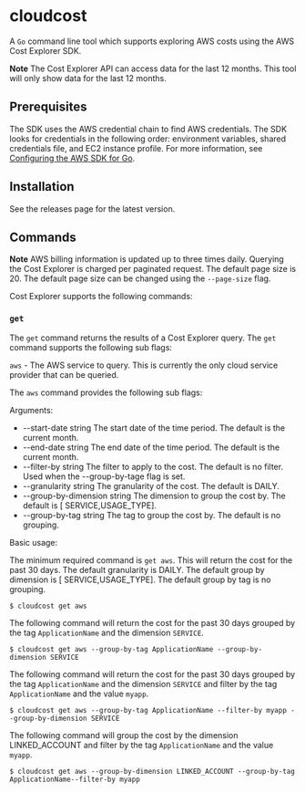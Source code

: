 # cloudcost

A `Go` command line tool which supports exploring AWS costs using the AWS Cost Explorer SDK. 

**Note**
The Cost Explorer API can access data for the last 12 months. This tool will only show data for the last 12 months.


## Prerequisites

The SDK uses the AWS credential chain to find AWS credentials. The SDK looks for credentials in the following order: environment variables, shared credentials file, and EC2 instance profile. For more information, see [Configuring the AWS SDK for Go](https://docs.aws.amazon.com/sdk-for-go/v1/developer-guide/configuring-sdk.html).

## Installation

See the releases page for the latest version.

## Commands

**Note**
AWS billing information is updated up to three times daily. Querying the Cost Explorer is charged per paginated request. The default page size is 20. The default page size can be changed using the `--page-size` flag.

Cost Explorer supports the following commands:

### `get`

The `get` command returns the results of a Cost Explorer query. The `get` command supports the following sub flags:

`aws` - The AWS service to query. This is currently the only cloud service provider that can be queried.

The `aws` command provides the following sub flags:

Arguments:
   - --start-date string   The start date of the time period. The default is the current month.
   - --end-date string     The end date of the time period. The default is the current month.
   - --filter-by string    The filter to apply to the cost. The default is no filter. Used when the --group-by-tage flag is set.
   - --granularity string  The granularity of the cost. The default is DAILY.
   - --group-by-dimension string   The dimension to group the cost by. The default is [ SERVICE,USAGE_TYPE].
   - --group-by-tag string         The tag to group the cost by. The default is no grouping.

Basic usage:

The minimum required command is `get aws`. This will return the cost for the past 30 days. The default granularity is DAILY. The default group by dimension is [ SERVICE,USAGE_TYPE]. The default group by tag is no grouping.

    $ cloudcost get aws

The following command will return the cost for the past 30 days grouped by the tag `ApplicationName` and the dimension `SERVICE`.
    
    $ cloudcost get aws --group-by-tag ApplicationName --group-by-dimension SERVICE

The following command will return the cost for the past 30 days grouped by the tag `ApplicationName` and the dimension `SERVICE` and filter by the tag `ApplicationName` and the value `myapp`.
    
    $ cloudcost get aws --group-by-tag ApplicationName --filter-by myapp --group-by-dimension SERVICE

The following command will group the cost by the dimension LINKED_ACCOUNT and filter by the tag `ApplicationName` and the value `myapp`.
    
    $ cloudcost get aws --group-by-dimension LINKED_ACCOUNT --group-by-tag ApplicationName--filter-by myapp